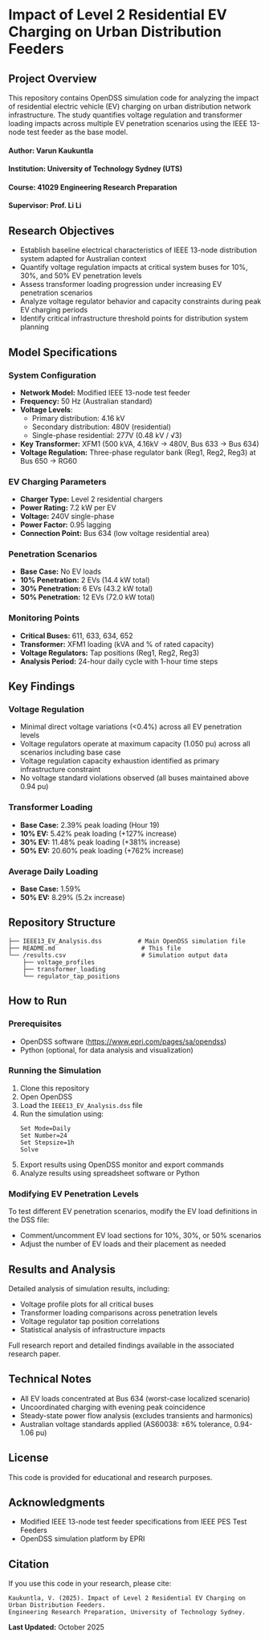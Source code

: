 # Impact of Level 2 Residential EV Charging on Urban Distribution Feeders

## Project Overview
This repository contains OpenDSS simulation code for analyzing the impact of residential electric vehicle (EV) charging on urban distribution network infrastructure. 
The study quantifies voltage regulation and transformer loading impacts across multiple EV penetration scenarios using the IEEE 13-node test feeder as the base model.

#### Author: Varun Kaukuntla
#### Institution: University of Technology Sydney (UTS)
#### Course: 41029 Engineering Research Preparation
#### Supervisor: Prof. Li Li

## Research Objectives
- Establish baseline electrical characteristics of IEEE 13-node distribution system adapted for Australian context
- Quantify voltage regulation impacts at critical system buses for 10%, 30%, and 50% EV penetration levels
- Assess transformer loading progression under increasing EV penetration scenarios
- Analyze voltage regulator behavior and capacity constraints during peak EV charging periods
- Identify critical infrastructure threshold points for distribution system planning

## Model Specifications

### System Configuration
- **Network Model:** Modified IEEE 13-node test feeder
- **Frequency:** 50 Hz (Australian standard)
- **Voltage Levels**:
  - Primary distribution: 4.16 kV
  - Secondary distribution: 480V (residential)
  - Single-phase residential: 277V (0.48 kV / √3)
- **Key Transformer:** XFM1 (500 kVA, 4.16kV → 480V, Bus 633 → Bus 634)
- **Voltage Regulation:** Three-phase regulator bank (Reg1, Reg2, Reg3) at Bus 650 → RG60

### EV Charging Parameters
- **Charger Type:** Level 2 residential chargers
- **Power Rating:** 7.2 kW per EV
- **Voltage:** 240V single-phase
- **Power Factor:** 0.95 lagging
- **Connection Point:** Bus 634 (low voltage residential area)

### Penetration Scenarios
- **Base Case:** No EV loads
- **10% Penetration:** 2 EVs (14.4 kW total)
- **30% Penetration:** 6 EVs (43.2 kW total)
- **50% Penetration:** 12 EVs (72.0 kW total)

### Monitoring Points
- **Critical Buses:** 611, 633, 634, 652
- **Transformer:** XFM1 loading (kVA and % of rated capacity)
- **Voltage Regulators:** Tap positions (Reg1, Reg2, Reg3)
- **Analysis Period:** 24-hour daily cycle with 1-hour time steps

## Key Findings

### Voltage Regulation
- Minimal direct voltage variations (<0.4%) across all EV penetration levels
- Voltage regulators operate at maximum capacity (1.050 pu) across all scenarios including base case
- Voltage regulation capacity exhaustion identified as primary infrastructure constraint
- No voltage standard violations observed (all buses maintained above 0.94 pu)

### Transformer Loading
- **Base Case:** 2.39% peak loading (Hour 19)
- **10% EV:** 5.42% peak loading (+127% increase)
- **30% EV:** 11.48% peak loading (+381% increase)
- **50% EV:** 20.60% peak loading (+762% increase)

### Average Daily Loading
- **Base Case:** 1.59%
- **50% EV:** 8.29% (5.2x increase)

## Repository Structure
```
├── IEEE13_EV_Analysis.dss          # Main OpenDSS simulation file
├── README.md                        # This file
└── /results.csv                     # Simulation output data
    ├── voltage_profiles
    ├── transformer_loading
    └── regulator_tap_positions
```

## How to Run

### Prerequisites
- OpenDSS software (https://www.epri.com/pages/sa/opendss)
- Python (optional, for data analysis and visualization)

### Running the Simulation
1. Clone this repository
2. Open OpenDSS
3. Load the `IEEE13_EV_Analysis.dss` file
4. Run the simulation using:
   ```
   Set Mode=Daily
   Set Number=24
   Set Stepsize=1h
   Solve
   ```
5. Export results using OpenDSS monitor and export commands
6. Analyze results using spreadsheet software or Python

### Modifying EV Penetration Levels
To test different EV penetration scenarios, modify the EV load definitions in the DSS file:
- Comment/uncomment EV load sections for 10%, 30%, or 50% scenarios
- Adjust the number of EV loads and their placement as needed

## Results and Analysis
Detailed analysis of simulation results, including:
- Voltage profile plots for all critical buses
- Transformer loading comparisons across penetration levels
- Voltage regulator tap position correlations
- Statistical analysis of infrastructure impacts

Full research report and detailed findings available in the associated research paper.

## Technical Notes
- All EV loads concentrated at Bus 634 (worst-case localized scenario)
- Uncoordinated charging with evening peak coincidence
- Steady-state power flow analysis (excludes transients and harmonics)
- Australian voltage standards applied (AS60038: ±6% tolerance, 0.94-1.06 pu)

## License
This code is provided for educational and research purposes.

## Acknowledgments
- Modified IEEE 13-node test feeder specifications from IEEE PES Test Feeders
- OpenDSS simulation platform by EPRI

## Citation
If you use this code in your research, please cite:
```
Kaukuntla, V. (2025). Impact of Level 2 Residential EV Charging on Urban Distribution Feeders. 
Engineering Research Preparation, University of Technology Sydney.
```

**Last Updated:** October 2025
